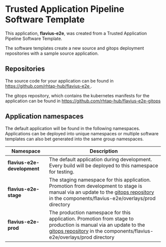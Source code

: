 # Trusted Application Pipeline Software Template

This application, **flavius-e2e**, was created from a Trusted Application Pipeline Software Template.

The software templates create a new source and gitops deployment repositories with a sample source application. 

## Repositories

The source code for your application can be found in [https://github.com/rhtap-hub/flavius-e2e ](https://github.com/rhtap-hub/flavius-e2e ).
 
The gitops repository, which contains the kubernetes manifests for the application can be found in 
[https://github.com/rhtap-hub/flavius-e2e-gitops ](https://github.com/rhtap-hub/flavius-e2e-gitops ) 

## Application namespaces 

The default application will be found in the following namespaces. Applications can be deployed into unique namespaces or multiple software templates can also bet generated into the same group namespaces.  

|  Namespace   |  Description   |  
| -------- | -------- |   
| **flavius-e2e-development** | The default application during development. Every build will be deployed to this namespace for testing. | 
| **flavius-e2e-stage** | The staging namespace for this application. Promotion from development to stage is manual via an update to the [gitops repository](https://github.com/rhtap-hub/flavius-e2e-gitops ) in the components/flavius-e2e/overlays/prod directory |  
| **flavius-e2e-prod** | The production namespace for this application. Promotion from stage to production is manual via an update to the [gitops repository](https://github.com/rhtap-hub/flavius-e2e-gitops ) in the components/flavius-e2e/overlays/prod directory | 